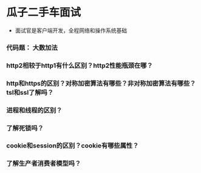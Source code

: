 # 瓜子二手车面试
+ 面试官是客户端开发，全程网络和操作系统基础

### 代码题： 大数加法

### http2相较于http1有什么区别？http2性能瓶颈在哪？

### http和https的区别？对称加密算法有哪些？非对称加密算法有哪些？ tsl和ssl了解吗？

### 进程和线程的区别？

### 了解死锁吗？

### cookie和session的区别？cookie有哪些属性？

### 了解生产者消费者模型吗？


